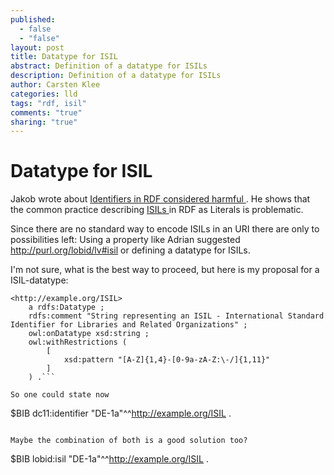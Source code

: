 ```yaml
---
published: 
  - false
  - "false"
layout: post
title: Datatype for ISIL
abstract: Definition of a datatype for ISILs
description: Definition of a datatype for ISILs
author: Carsten Klee
categories: lld
tags: "rdf, isil"
comments: "true"
sharing: "true"
---
```


# Datatype for ISIL
Jakob wrote about [ Identifiers in RDF considered harmful ](http://jakoblog.de/2013/06/18/identifier-in-rdf-considered-harmful/). He shows that the common practice describing [ ISILs ](http://biblstandard.dk/isil/) in RDF as Literals is problematic.

Since there are no standard way to encode ISILs in an URI there are only to possibilities left: Using a property like Adrian suggested http://purl.org/lobid/lv#isil or defining a datatype for ISILs.

I'm not sure, what is the best way to proceed, but here is my proposal for a ISIL-datatype:

```
<http://example.org/ISIL>
	a rdfs:Datatype ;
	rdfs:comment "String representing an ISIL - International Standard Identifier for Libraries and Related Organizations" ;
	owl:onDatatype xsd:string ;
	owl:withRestrictions (
		[
			xsd:pattern "[A-Z]{1,4}-[0-9a-zA-Z:\-/]{1,11}"
		]
	) .```
    
So one could state now

```
$BIB
  dc11:identifier "DE-1a"^^<http://example.org/ISIL> .
```

Maybe the combination of both is a good solution too?

```
$BIB
  lobid:isil "DE-1a"^^<http://example.org/ISIL> .
```


